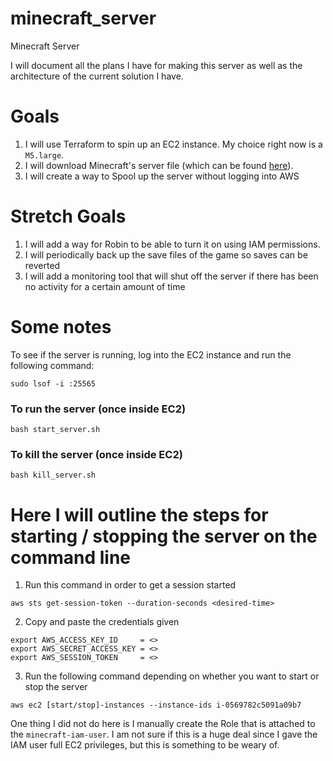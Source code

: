 # minecraft_server
Minecraft Server

I will document all the plans I have for making this server as well as the architecture of the current solution I have.

Goals
==
1. I will use Terraform to spin up an EC2 instance. My choice right now is a `M5.large`.
2. I will download Minecraft's server file (which can be found [here](https://www.minecraft.net/en-us/download/server)).
3. I will create a way to Spool up the server without logging into AWS

Stretch Goals
==
1. I will add a way for Robin to be able to turn it on using IAM permissions.
2. I will periodically back up the save files of the game so saves can be reverted
3. I will add a monitoring tool that will shut off the server if there has been no activity for a certain amount of time

Some notes
==
To see if the server is running, log into the EC2 instance and run the following command:
```
sudo lsof -i :25565
```

### To run the server (once inside EC2)
```
bash start_server.sh
```

### To kill the server (once inside EC2)
```
bash kill_server.sh
```

Here I will outline the steps for starting / stopping the server on the command line
==
1. Run this command in order to get a session started
```
aws sts get-session-token --duration-seconds <desired-time>
```
2. Copy and paste the credentials given
```
export AWS_ACCESS_KEY_ID     = <>
export AWS_SECRET_ACCESS_KEY = <>
export AWS_SESSION_TOKEN     = <>
```
3. Run the following command depending on whether you want to start or stop the server
```
aws ec2 [start/stop]-instances --instance-ids i-0569782c5091a09b7
```


One thing I did not do here is I manually create the Role that is attached to the `minecraft-iam-user`. I am not sure if this is a huge deal since I gave the IAM user full EC2 privileges, but this is something to be weary of.
